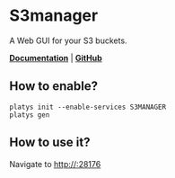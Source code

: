 # S3manager

A Web GUI for your S3 buckets. 

**[Documentation](https://github.com/cloudlena/s3manager)** | **[GitHub](https://github.com/cloudlena/s3manager)**

## How to enable?

```
platys init --enable-services S3MANAGER
platys gen
```

## How to use it?

Navigate to <http://:28176>